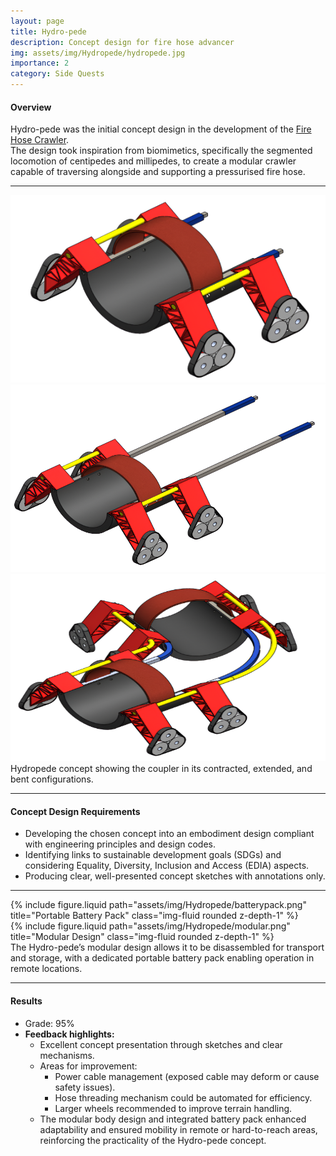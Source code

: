 ```yaml
---
layout: page
title: Hydro-pede
description: Concept design for fire hose advancer
img: assets/img/Hydropede/hydropede.jpg
importance: 2
category: Side Quests
---
```


#### Overview

Hydro-pede was the initial concept design in the development of the [Fire Hose Crawler](https://dineth5.github.io/projects/firehose/).  
The design took inspiration from biomimetics, specifically the segmented locomotion of centipedes and millipedes, to create a modular crawler capable of traversing alongside and supporting a pressurised fire hose.

---

<div class="row">
  <div class="col-sm mt-3 mt-md-0">
    <img src="/assets/img/Hydropede/contracted.png" 
         alt="Contracted" 
         style="height:300px; width:100%;" 
         class="rounded z-depth-1" />
  </div>
  <div class="col-sm mt-3 mt-md-0">
    <img src="/assets/img/Hydropede/extended.png" 
         alt="Extended" 
         style="height:300px; width:100%;" 
         class="rounded z-depth-1" />
  </div>
  <div class="col-sm mt-3 mt-md-0">
    <img src="/assets/img/Hydropede/bent.png" 
         alt="Bent" 
         style="height:300px; width:100%;" 
         class="rounded z-depth-1" />
  </div>
</div>
<div class="caption">
  Hydropede concept showing the coupler in its contracted, extended, and bent configurations.
</div>

---

#### Concept Design Requirements

- Developing the chosen concept into an embodiment design compliant with engineering principles and design codes.
- Identifying links to sustainable development goals (SDGs) and considering Equality, Diversity, Inclusion and Access (EDIA) aspects.
- Producing clear, well-presented concept sketches with annotations only.

---

<div class="row">
  <div class="col-sm mt-3 mt-md-0">
    {% include figure.liquid path="assets/img/Hydropede/batterypack.png" title="Portable Battery Pack" class="img-fluid rounded z-depth-1" %}
  </div>
  <div class="col-sm mt-3 mt-md-0">
    {% include figure.liquid path="assets/img/Hydropede/modular.png" title="Modular Design" class="img-fluid rounded z-depth-1" %}
  </div>
</div>
<div class="caption">
  The Hydro-pede’s modular design allows it to be disassembled for transport and storage, with a dedicated portable battery pack enabling operation in remote locations.
</div>

---

#### Results

- Grade: 95%
- **Feedback highlights:**
  - Excellent concept presentation through sketches and clear mechanisms.
  - Areas for improvement:
    - Power cable management (exposed cable may deform or cause safety issues).
    - Hose threading mechanism could be automated for efficiency.
    - Larger wheels recommended to improve terrain handling.
  - The modular body design and integrated battery pack enhanced adaptability and ensured mobility in remote or hard-to-reach areas, reinforcing the practicality of the Hydro-pede concept.
